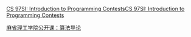 [CS 97SI: Introduction to Programming ContestsCS 97SI: Introduction to Programming Contests](https://web.stanford.edu/class/cs97si/)

[麻省理工学院公开课：算法导论](http://open.163.com/special/opencourse/algorithms.html)

